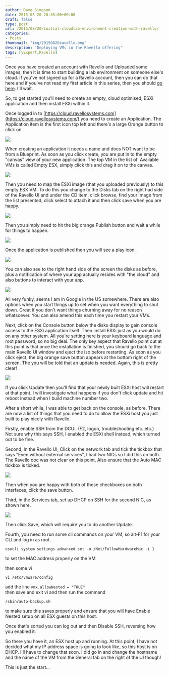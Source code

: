 ```yaml
---
author: Dave Simpson
date: 2015-08-20 20:35:00+00:00
draft: false
type: post
url: /2015/08/20/initial-cloudlab-environment-creation-with-ravello/
categories:
- Posts
thumbnail: "img/20150820ravello.png"
description: "Deploying VMs in the Ravello offering"
tags: [vExpert,Ravello]
---
```


Once you have created an account with Ravello and Uploaded some images, then it is time to start building a lab environment on someone else's cloud. If you've not signed up for a Ravello account, then you can do that here and if you've not read my first article in this series, then you should [go here](http://www.virtualmachinery.co.uk/2015/08/time-for-cloud-lab.html). I'll wait.  
  
So, to get started you'll need to create an empty, cloud optimised, ESXi application and then install ESXi within it.  

Once logged in to [https://cloud.ravellosystems.com](https://cloud.ravellosystems.com/) you need to create an Application. The Application item is the first icon top left and there's a large Orange button to click on.  

[![](/img/20150820rav306.png)](/img/20150820rav306.png)
  
When creating an application it needs a name and does NOT want to be from a Blueprint. As soon as you click create, you are put in to the empty "canvas" view of your new application. The top VM in the list of  Available VMs is called Empty ESX, simply click this and drag it on to the canvas.   

[![](/img/20150820rav307.png)](/img/20150820rav307.png)
  
Then you need to map the ESXi image (that you uploaded previously) to this empty ESX VM. To do this you change to the Disks tab on the right had side of the Ravello UI and under the CD item, click browse, find your image from the list presented, click select to attach it and then click save when you are happy.  

[![](/img/20150820rav308.png)](/img/20150820rav308.png)
  
Then you simply need to hit the big orange Publish button and wait a while for things to happen.  
  
[![](/img/20150820rav309.png)](/img/20150820rav309.png)

Once the application is published then you will see a play icon.  

[![](/img/20150820rav301.png)](/img/20150820rav301.png)

You can also see to the right hand side of the screen the disks as before, plus a notification of where your app actually resides with "the cloud" and also buttons to interact with your app.  

[![](/img/20150820rav302.png)](/img/20150820rav302.png)

All very funky, seems I am in Google in the US somewhere. There are also options when you start things up to set when you want everything to shut down. Great if you don't want things churning away for no reason whatsoever. You can also amend this each time you restart your VMs.  
  
Next, click on the Console button below the disks display to gain console access to the ESXi application itself. Then install ESXi just as you would do on any other system. All you're setting here is your keyboard language and root password, so no big deal. The only key aspect that Ravello point out at this point is that once the installation is finished, you should go back to the main Ravello UI window and eject the iso before restarting. As soon as you click eject, the big orange save button appears at the bottom right of the screen. The you will be told that an update is needed. Again, this is pretty clear!  

[![](/img/20150820rav303.png)](/img/20150820rav303.png)

If you click Update then you'll find that your newly built ESXi host will restart at that point. I will investigate what happens if you don't click update and hit reboot instead when I build machine number two.  

After a short while, I was able to get back on the console, as before. There are now a list of things that you need to do to allow the ESXi host you just built to play nicely with Ravello.   

Firstly, enable SSH from the DCUI. (F2, logon, troubleshooting etc. etc.)  
Not sure why this says SSH, I enabled the ESXi shell instead, which turned out to be fine.  

Second, In the Ravello UI, Click on the network tab and tick the tickbox that says "Even without external services", I had two NICs so I did this on both. The Ravello doc was not clear on this point. Also ensure that the Auto MAC tickbox is ticked.  

[![](/img/20150820rav304.png)](/img/20150820rav304.png)

Then when you are happy with both of these checkboxes on both interfaces, click the save button.  

Third, in the Services tab, set up DHCP on SSH for the second NIC, as shown here.  

[![](/img/20150820rav305.png)](/img/20150820rav305.png)

Then click Save, which will require you to do another Update.  

Fourth, you need to run some cli commands on your VM, so alt-F1 for your CLI and log in as root.  

	esxcli system settings advanced set -o /Net/FollowHardwareMac -i 1

to set the MAC address properly on the VM  
  
then some vi  

	vi /etc/vmware/config  
add the line `vmx.allowNested = "TRUE"`  
then save and exit vi and then run the command 

	/sbin/auto-backup.sh 

to make sure this saves properly and ensure that you will have Enable Nested setup on all ESX guests on this host.  
  
Once that's sorted you can log out and then Disable SSH, reversing how you enabled it.  
  
So there you have it, an ESX host up and running. At this point, I have not decided what my IP address space is going to look like, so this host is on DHCP. I'll have to change that soon. I did go in and change the hostname and the name of the VM from the General tab on the right of the UI though!  
  
This is just the start...
